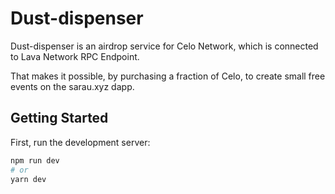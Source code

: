 # Dust-dispenser 
Dust-dispenser is an airdrop service for Celo Network, which is connected to Lava Network RPC Endpoint. 

That makes it possible, by purchasing a fraction of Celo, to create small free events on the sarau.xyz dapp.

## Getting Started

First, run the development server:

```bash
npm run dev
# or
yarn dev
```
